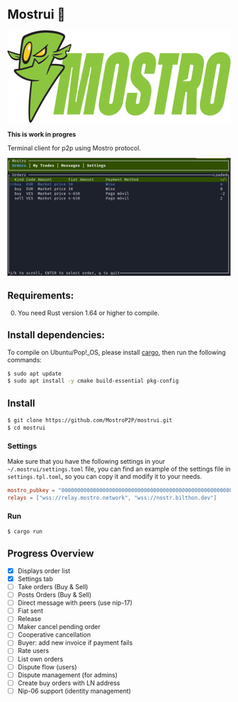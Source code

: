 # Mostrui 🧌

![Mostro-logo](static/logo.png)

**This is work in progres**

Terminal client for p2p using Mostro protocol.

![tui](static/mostrui.png)

## Requirements:

0. You need Rust version 1.64 or higher to compile.

## Install dependencies:

To compile on Ubuntu/Pop!\_OS, please install [cargo](https://www.rust-lang.org/tools/install), then run the following commands:

```bash
$ sudo apt update
$ sudo apt install -y cmake build-essential pkg-config
```

## Install

```bash
$ git clone https://github.com/MostroP2P/mostrui.git
$ cd mostrui
```

### Settings

Make sure that you have the following settings in your `~/.mostrui/settings.toml` file, you can find an example of the settings file in `settings.tpl.toml`, so you can copy it and modify it to your needs.

```toml
mostro_pubkey = "0000000000000000000000000000000000000000000000000000000000000000"
relays = ["wss://relay.mostro.network", "wss://nostr.bilthon.dev"]
```

### Run

```bash
$ cargo run
```

## Progress Overview
- [x] Displays order list
- [x] Settings tab
- [ ] Take orders (Buy & Sell)
- [ ] Posts Orders (Buy & Sell)
- [ ] Direct message with peers (use nip-17)
- [ ] Fiat sent
- [ ] Release
- [ ] Maker cancel pending order
- [ ] Cooperative cancellation
- [ ] Buyer: add new invoice if payment fails
- [ ] Rate users
- [ ] List own orders
- [ ] Dispute flow (users)
- [ ] Dispute management (for admins)
- [ ] Create buy orders with LN address
- [ ] Nip-06 support (identity management)
